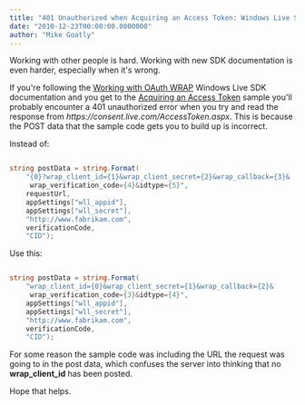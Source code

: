 ```yaml
---
title: "401 Unauthorized when Acquiring an Access Token: Windows Live SDK"
date: "2010-12-23T00:00:00.0000000"
author: "Mike Goatly"
---
```

Working with other people is hard\. Working with new SDK
documentation is even harder\, especially when it's wrong\.

If you're following the [Working with OAuth WRAP](http://msdn.microsoft.com/en-us/library/ff749624.aspx) Windows Live SDK
documentation and you get to the [Acquiring an Access Token](http://msdn.microsoft.com/en-us/library/ff750952.aspx) sample you'll
probably encounter a 401 unauthorized error when you try and read
the response from
*https://consent\.live\.com/AccessToken\.aspx*\. This is because
the POST data that the sample code gets you to build up is
incorrect\.

Instead of:

``` csharp

string postData = string.Format(
    "{0}?wrap_client_id={1}&wrap_client_secret={2}&wrap_callback={3}&
     wrap_verification_code={4}&idtype={5}",
    requestUrl,
    appSettings["wll_appid"],
    appSettings["wll_secret"],
    "http://www.fabrikam.com",
    verificationCode,
    "CID");
```
Use this:

``` csharp

string postData = string.Format(
    "wrap_client_id={0}&wrap_client_secret={1}&wrap_callback={2}&
     wrap_verification_code={3}&idtype={4}",
    appSettings["wll_appid"],
    appSettings["wll_secret"],
    "http://www.fabrikam.com",
    verificationCode,
    "CID");
```
For some reason the sample code was including the URL the
request was going to in the post data\, which confuses the server
into thinking that no **wrap\_client\_id** has been
posted\.

Hope that helps\.

